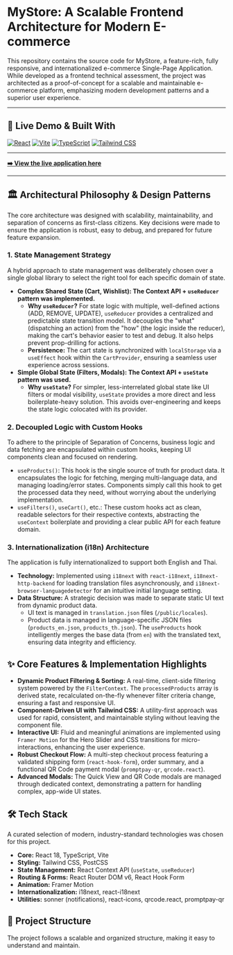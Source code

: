 # MyStore: A Scalable Frontend Architecture for Modern E-commerce

This repository contains the source code for MyStore, a feature-rich, fully responsive, and internationalized e-commerce Single-Page Application. While developed as a frontend technical assessment, the project was architected as a proof-of-concept for a scalable and maintainable e-commerce platform, emphasizing modern development patterns and a superior user experience.

---

## 🚀 Live Demo & Built With

[![React](https://img.shields.io/badge/React-20232A?style=for-the-badge&logo=react&logoColor=61DAFB)](https://react.dev/)
[![Vite](https://img.shields.io/badge/Vite-B73BFE?style=for-the-badge&logo=vite&logoColor=FFD62E)](https://vitejs.dev/)
[![TypeScript](https://img.shields.io/badge/TypeScript-007ACC?style=for-the-badge&logo=typescript&logoColor=white)](https://www.typescriptlang.org/)
[![Tailwind CSS](https://img.shields.io/badge/Tailwind_CSS-38B2AC?style=for-the-badge&logo=tailwind-css&logoColor=white)](https://tailwindcss.com/)

---

**[➡️ View the live application here](https://online-store-pond.vercel.app)**

---

## 🏛️ Architectural Philosophy & Design Patterns

The core architecture was designed with scalability, maintainability, and separation of concerns as first-class citizens. Key decisions were made to ensure the application is robust, easy to debug, and prepared for future feature expansion.

### 1. State Management Strategy

A hybrid approach to state management was deliberately chosen over a single global library to select the right tool for each specific domain of state.

* **Complex Shared State (Cart, Wishlist): The Context API + `useReducer` pattern was implemented.**
    * **Why `useReducer`?** For state logic with multiple, well-defined actions (ADD, REMOVE, UPDATE), `useReducer` provides a centralized and predictable state transition model. It decouples the "what" (dispatching an action) from the "how" (the logic inside the reducer), making the cart's behavior easier to test and debug. It also helps prevent prop-drilling for actions.
    * **Persistence:** The cart state is synchronized with `localStorage` via a `useEffect` hook within the `CartProvider`, ensuring a seamless user experience across sessions.
* **Simple Global State (Filters, Modals): The Context API + `useState` pattern was used.**
    * **Why `useState`?** For simpler, less-interrelated global state like UI filters or modal visibility, `useState` provides a more direct and less boilerplate-heavy solution. This avoids over-engineering and keeps the state logic colocated with its provider.

### 2. Decoupled Logic with Custom Hooks

To adhere to the principle of Separation of Concerns, business logic and data fetching are encapsulated within custom hooks, keeping UI components clean and focused on rendering.

* `useProducts()`: This hook is the single source of truth for product data. It encapsulates the logic for fetching, merging multi-language data, and managing loading/error states. Components simply call this hook to get the processed data they need, without worrying about the underlying implementation.
* `useFilters()`, `useCart()`, etc.: These custom hooks act as clean, readable selectors for their respective contexts, abstracting the `useContext` boilerplate and providing a clear public API for each feature domain.

### 3. Internationalization (i18n) Architecture

The application is fully internationalized to support both English and Thai.

* **Technology:** Implemented using `i18next` with `react-i18next`, `i18next-http-backend` for loading translation files asynchronously, and `i18next-browser-languagedetector` for an intuitive initial language setting.
* **Data Structure:** A strategic decision was made to separate static UI text from dynamic product data.
    * UI text is managed in `translation.json` files (`/public/locales`).
    * Product data is managed in language-specific JSON files (`products_en.json`, `products_th.json`). The `useProducts` hook intelligently merges the base data (from `en`) with the translated text, ensuring data integrity and efficiency.

## ✨ Core Features & Implementation Highlights

* **Dynamic Product Filtering & Sorting:** A real-time, client-side filtering system powered by the `FilterContext`. The `processedProducts` array is derived state, recalculated on-the-fly whenever filter criteria change, ensuring a fast and responsive UI.
* **Component-Driven UI with Tailwind CSS:** A utility-first approach was used for rapid, consistent, and maintainable styling without leaving the component file.
* **Interactive UI:** Fluid and meaningful animations are implemented using `Framer Motion` for the Hero Slider and CSS transitions for micro-interactions, enhancing the user experience.
* **Robust Checkout Flow:** A multi-step checkout process featuring a validated shipping form (`react-hook-form`), order summary, and a functional QR Code payment modal (`promptpay-qr`, `qrcode.react`).
* **Advanced Modals:** The Quick View and QR Code modals are managed through dedicated context, demonstrating a pattern for handling complex, app-wide UI states.

## 🛠️ Tech Stack

A curated selection of modern, industry-standard technologies was chosen for this project.

* **Core:** React 18, TypeScript, Vite
* **Styling:** Tailwind CSS, PostCSS
* **State Management:** React Context API (`useState`, `useReducer`)
* **Routing & Forms:** React Router DOM v6, React Hook Form
* **Animation:** Framer Motion
* **Internationalization:** i18next, react-i18next
* **Utilities:** sonner (notifications), react-icons, qrcode.react, promptpay-qr

## 📂 Project Structure

The project follows a scalable and organized structure, making it easy to understand and maintain.
